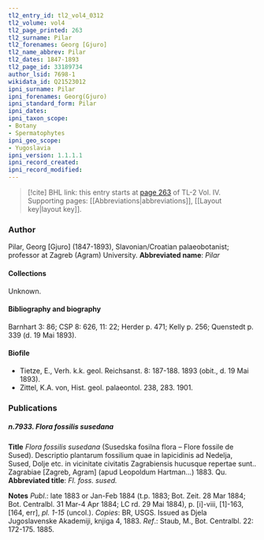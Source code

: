 ```yaml
---
tl2_entry_id: tl2_vol4_0312
tl2_volume: vol4
tl2_page_printed: 263
tl2_surname: Pilar
tl2_forenames: Georg [Gjuro]
tl2_name_abbrev: Pilar
tl2_dates: 1847-1893
tl2_page_id: 33189734
author_lsid: 7698-1
wikidata_id: Q21523012
ipni_surname: Pilar
ipni_forenames: Georg(Gjuro)
ipni_standard_form: Pilar
ipni_dates: 
ipni_taxon_scope: 
- Botany
- Spermatophytes
ipni_geo_scope: 
- Yugoslavia
ipni_version: 1.1.1.1
ipni_record_created: 
ipni_record_modified:
---
```



> [!cite] BHL link: this entry starts at [page 263](https://www.biodiversitylibrary.org/page/33189734) of TL-2 Vol. IV.
> Supporting pages: [[Abbreviations|abbreviations]], [[Layout key|layout key]].

### Author

Pilar, Georg \[Gjuro\] (1847-1893), Slavonian/Croatian palaeobotanist; professor at Zagreb (Agram) University. 
**Abbreviated name**: *Pilar*

#### Collections

Unknown.

#### Bibliography and biography

Barnhart 3: 86; CSP 8: 626, 11: 22; Herder p. 471; Kelly p. 256; Quenstedt p. 339 (d. 19 Mai 1893).

#### Biofile

- Tietze, E., Verh. k.k. geol. Reichsanst. 8: 187-188. 1893 (obit., d. 19 Mai 1893).
- Zittel, K.A. von, Hist. geol. palaeontol. 238, 283. 1901.

### Publications

##### n.7933. Flora fossilis susedana

**Title**
*Flora fossilis susedana* (Susedska fosilna flora – Flore fossile de Sused). Descriptio plantarum fossilium quae in lapicidinis ad Nedelja, Sused, Dolje etc. in vicinitate civitatis Zagrabiensis hucusque repertae sunt.. Zagrabiae \[Zagreb, Agram\] (apud Leopoldum Hartman...) 1883. Qu.
**Abbreviated title**: *Fl. foss. sused.*

**Notes**
*Publ*.: late 1883 or Jan-Feb 1884 (t.p. 1883; Bot. Zeit. 28 Mar 1884; Bot. Centralbl. 31 Mar-4 Apr 1884; LC rd. 29 Mai 1884), p. \[i\]-viii, \[1\]-163, \[164, err\], *pl. 1-15* (uncol.).
*Copies*: BR, USGS. Issued as Djela Jugoslavenske Akademiji, knjiga 4, 1883.
*Ref*.: Staub, M., Bot. Centralbl. 22: 172-175. 1885.

